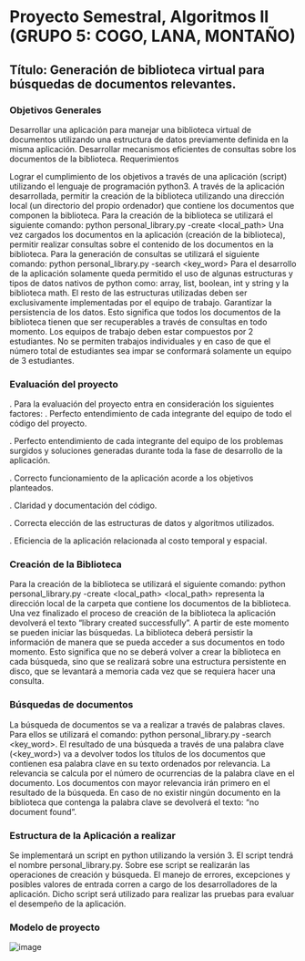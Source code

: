 # Proyecto Semestral, Algoritmos II (GRUPO 5: COGO, LANA, MONTAÑO)


## Título: Generación de biblioteca virtual para búsquedas de documentos relevantes.


### Objetivos Generales

Desarrollar una aplicación para manejar una biblioteca virtual de documentos utilizando una estructura de datos previamente definida en la misma aplicación.
Desarrollar mecanismos eficientes de consultas sobre los documentos de la biblioteca.
Requerimientos

Lograr el cumplimiento de los objetivos a través de una aplicación (script) utilizando el lenguaje de programación python3.
A través de la aplicación desarrollada, permitir la creación de la biblioteca utilizando una dirección local (un directorio del propio ordenador) que contiene los documentos que componen la biblioteca.
Para la creación de la biblioteca se utilizará el siguiente comando: python personal_library.py -create <local_path>
Una vez cargados los documentos en la aplicación (creación de la biblioteca), permitir realizar consultas sobre el contenido de los documentos en la biblioteca.
Para la generación de consultas se utilizará el siguiente comando: python personal_library.py -search <key_word>
Para el desarrollo de la aplicación solamente queda permitido el uso de algunas estructuras y tipos de datos nativos de python como: array, list, boolean, int y string y la biblioteca math. El resto de las estructuras utilizadas deben ser exclusivamente implementadas por el equipo de trabajo.
Garantizar la persistencia de los datos. Esto significa que todos los documentos de la biblioteca tienen que ser recuperables a través de consultas en todo momento.
Los equipos de trabajo deben estar compuestos por 2 estudiantes. No se permiten trabajos individuales y en caso de que el número total de estudiantes sea impar se conformará solamente un equipo de 3 estudiantes. 

### Evaluación del proyecto

. Para la evaluación del proyecto entra en consideración los siguientes factores: 
. Perfecto entendimiento de cada integrante del equipo de todo el código del proyecto.

. Perfecto entendimiento de cada integrante del equipo de los problemas surgidos y soluciones generadas durante toda la fase de desarrollo de la aplicación.

. Correcto funcionamiento de la aplicación acorde a los objetivos planteados. 

. Claridad y documentación del código.

. Correcta elección de las estructuras de datos y algoritmos utilizados.

. Eficiencia de la aplicación relacionada al costo temporal y espacial.

### Creación de la Biblioteca

Para la creación de la biblioteca se utilizará el siguiente comando: python personal_library.py -create <local_path>
<local_path> representa la dirección local de la carpeta que contiene los documentos de la biblioteca.
Una vez finalizado el proceso de creación de la biblioteca la aplicación devolverá el texto “library created successfully”. A partir de este momento se pueden iniciar las búsquedas.
La biblioteca deberá persistir la información de manera que se pueda acceder a sus documentos en todo momento. Esto significa que no se deberá volver a crear la biblioteca en cada búsqueda, sino que se realizará sobre una estructura persistente en disco, que se levantará a memoria cada vez que se requiera hacer una consulta.

### Búsquedas de documentos

La búsqueda de documentos se va a realizar a través de palabras claves. Para ellos se utilizará el comando: python personal_library.py -search <key_word>.
El resultado de una búsqueda a través de una palabra clave (<key_word>) va a devolver todos los títulos de los documentos que contienen esa palabra clave en su texto ordenados por relevancia. 
La relevancia se calcula por el número de ocurrencias de la palabra clave en el documento. Los documentos con mayor relevancia irán primero en el resultado de la búsqueda.
En caso de no existir ningún documento en la biblioteca que contenga la palabra clave se devolverá el texto: “no document found”.

### Estructura de la Aplicación a realizar

Se implementará un script en python utilizando la versión 3. El script tendrá el nombre personal_library.py. Sobre ese script se realizarán las operaciones de creación y búsqueda. El manejo de errores, excepciones y posibles valores de entrada corren a cargo de los desarrolladores de la aplicación. Dicho script será utilizado para realizar las pruebas para evaluar el desempeño de la aplicación.


### Modelo de proyecto

![image](https://user-images.githubusercontent.com/53227496/122651019-81a7c280-d10c-11eb-83a1-d605a511f654.png)


